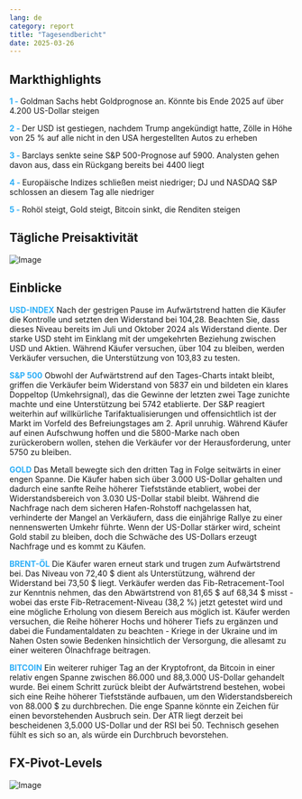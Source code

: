 ```yaml
---
lang: de
category: report
title: "Tagesendbericht"
date: 2025-03-26
---
```



<h2>Markthighlights</h2>
<strong style="color: #2caef7;">1 - </strong> Goldman Sachs hebt Goldprognose an. Könnte bis Ende 2025 auf über 4.200 US-Dollar steigen

<strong style="color: #2caef7;">2 - </strong> Der USD ist gestiegen, nachdem Trump angekündigt hatte, Zölle in Höhe von 25 % auf alle nicht in den USA hergestellten Autos zu erheben

<strong style="color: #2caef7;">3 - </strong> Barclays senkte seine S&P 500-Prognose auf 5900. Analysten gehen davon aus, dass ein Rückgang bereits bei 4400 liegt

<strong style="color: #2caef7;">4 - </strong> Europäische Indizes schließen meist niedriger; DJ und NASDAQ S&P schlossen an diesem Tag alle niedriger

<strong style="color: #2caef7;">5 - </strong> Rohöl steigt, Gold steigt, Bitcoin sinkt, die Renditen steigen



<h2>Tägliche Preisaktivität</h2>
<img src="https://markleighedu.github.io/img/Mar-2025/26-Mar-2025/price.jpg" alt="Image"/>

<h2>Einblicke</h2>
<strong style="color: #2caef7;">USD-INDEX</strong> Nach der gestrigen Pause im Aufwärtstrend hatten die Käufer die Kontrolle und setzten den Widerstand bei 104,28. Beachten Sie, dass dieses Niveau bereits im Juli und Oktober 2024 als Widerstand diente. Der starke USD steht im Einklang mit der umgekehrten Beziehung zwischen USD und Aktien. Während Käufer versuchen, über 104 zu bleiben, werden Verkäufer versuchen, die Unterstützung von 103,83 zu testen. 

<strong style="color: #2caef7;">S&P 500</strong> Obwohl der Aufwärtstrend auf den Tages-Charts intakt bleibt, griffen die Verkäufer beim Widerstand von 5837 ein und bildeten ein klares Doppeltop (Umkehrsignal), das die Gewinne der letzten zwei Tage zunichte machte und eine Unterstützung bei 5742 etablierte. Der S&P reagiert weiterhin auf willkürliche Tarifaktualisierungen und offensichtlich ist der Markt im Vorfeld des Befreiungstages am 2. April unruhig. Während Käufer auf einen Aufschwung hoffen und die 5800-Marke nach oben zurückerobern wollen, stehen die Verkäufer vor der Herausforderung, unter 5750 zu bleiben.  

<strong style="color: #2caef7;">GOLD</strong> Das Metall bewegte sich den dritten Tag in Folge seitwärts in einer engen Spanne. Die Käufer haben sich über 3.000 US-Dollar gehalten und dadurch eine sanfte Reihe höherer Tiefststände etabliert, wobei der Widerstandsbereich von 3.030 US-Dollar stabil bleibt. Während die Nachfrage nach dem sicheren Hafen-Rohstoff nachgelassen hat, verhinderte der Mangel an Verkäufern, dass die einjährige Rallye zu einer nennenswerten Umkehr führte. Wenn der US-Dollar stärker wird, scheint Gold stabil zu bleiben, doch die Schwäche des US-Dollars erzeugt Nachfrage und es kommt zu Käufen.

<strong style="color: #2caef7;">BRENT-ÖL</strong> Die Käufer waren erneut stark und trugen zum Aufwärtstrend bei. Das Niveau von 72,40 $ dient als Unterstützung, während der Widerstand bei 73,50 $ liegt. Verkäufer werden das Fib-Retracement-Tool zur Kenntnis nehmen, das den Abwärtstrend von 81,65 $ auf 68,34 $ misst - wobei das erste Fib-Retracement-Niveau (38,2 %) jetzt getestet wird und eine mögliche Erholung von diesem Bereich aus möglich ist. Käufer werden versuchen, die Reihe höherer Hochs und höherer Tiefs zu ergänzen und dabei die Fundamentaldaten zu beachten - Kriege in der Ukraine und im Nahen Osten sowie Bedenken hinsichtlich der Versorgung, die allesamt zu einer weiteren Ölnachfrage beitragen.

<strong style="color: #2caef7;">BITCOIN</strong> Ein weiterer ruhiger Tag an der Kryptofront, da Bitcoin in einer relativ engen Spanne zwischen 86.000 und 88,3.000 US-Dollar gehandelt wurde. Bei einem Schritt zurück bleibt der Aufwärtstrend bestehen, wobei sich eine Reihe höherer Tiefststände aufbauen, um den Widerstandsbereich von 88.000 $ zu durchbrechen. Die enge Spanne könnte ein Zeichen für einen bevorstehenden Ausbruch sein. Der ATR liegt derzeit bei bescheidenen 3,5.000 US-Dollar und der RSI bei 50. Technisch gesehen fühlt es sich so an, als würde ein Durchbruch bevorstehen.



<h2>FX-Pivot-Levels</h2>
<img src="https://markleighedu.github.io/img/Mar-2025/26-Mar-2025/pivot.jpg" alt="Image"/>